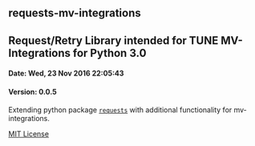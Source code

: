 <h2>requests-mv-integrations</h2>
<h2>Request/Retry Library intended for TUNE MV-Integrations for Python 3.0</h2>
<h4>Date: Wed, 23 Nov 2016 22:05:43</h4>
<h4>Version: 0.0.5</h4>

Extending python package <a href="https://pypi.python.org/pypi/requests/2.12.1" target="_blank"><code>requests</code></a> with additional functionality for mv-integrations.

<a href="https://en.wikipedia.org/wiki/MIT_License" target="_blank">MIT License</a>
